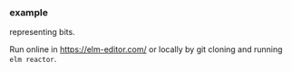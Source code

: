 ### example
representing bits.

Run online in https://elm-editor.com/ or locally by git cloning and running `elm reactor`.
